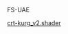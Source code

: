 FS-UAE

[crt-kurg_v2.shader](https://raw.githubusercontent.com/mcgurk/RetrOrangePi_shaders/master/Amiga/amiga_example_crt-kurg_v2.png)
